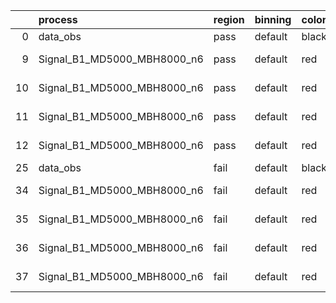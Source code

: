|    | process                     | region   | binning   | color   | process_type   |   scale | variation   | source_filename                                                      | source_histname    | alias                       | title     |   combine_idx |     lnN |   shapes | syst_type   | direction   | variation_alias   |
|---:|:----------------------------|:---------|:----------|:--------|:---------------|--------:|:------------|:---------------------------------------------------------------------|:-------------------|:----------------------------|:----------|--------------:|--------:|---------:|:------------|:------------|:------------------|
|  0 | data_obs                    | pass     | default   | black   | DATA           |       1 | nominal     | ./histograms_for_2DAlphabet_v18//BH_Data.root                        | hpass              | Data                        | Data      |           nan | nan     |      nan | nan         | nan         | nan               |
|  9 | Signal_B1_MD5000_MBH8000_n6 | pass     | default   | red     | SIGNAL         |       1 | lumi        | ./histograms_for_2DAlphabet_v18//BH_Signal_B1_MD5000_MBH8000_n6.root | hpass              | Signal_B1_MD5000_MBH8000_n6 | BH signal |           nan |   1.016 |      nan | lnN         | nan         | nan               |
| 10 | Signal_B1_MD5000_MBH8000_n6 | pass     | default   | red     | SIGNAL         |       1 | SVM         | ./histograms_for_2DAlphabet_v18//BH_Signal_B1_MD5000_MBH8000_n6.root | hpass_SVMsyst_up   | Signal_B1_MD5000_MBH8000_n6 | BH signal |           nan | nan     |        1 | shapes      | Up          | SVMsyst           |
| 11 | Signal_B1_MD5000_MBH8000_n6 | pass     | default   | red     | SIGNAL         |       1 | SVM         | ./histograms_for_2DAlphabet_v18//BH_Signal_B1_MD5000_MBH8000_n6.root | hpass_SVMsyst_down | Signal_B1_MD5000_MBH8000_n6 | BH signal |           nan | nan     |        1 | shapes      | Down        | SVMsyst           |
| 12 | Signal_B1_MD5000_MBH8000_n6 | pass     | default   | red     | SIGNAL         |       1 | nominal     | ./histograms_for_2DAlphabet_v18//BH_Signal_B1_MD5000_MBH8000_n6.root | hpass              | Signal_B1_MD5000_MBH8000_n6 | BH signal |           nan | nan     |      nan | nan         | nan         | nan               |
| 25 | data_obs                    | fail     | default   | black   | DATA           |       1 | nominal     | ./histograms_for_2DAlphabet_v18//BH_Data.root                        | hfail              | Data                        | Data      |           nan | nan     |      nan | nan         | nan         | nan               |
| 34 | Signal_B1_MD5000_MBH8000_n6 | fail     | default   | red     | SIGNAL         |       1 | lumi        | ./histograms_for_2DAlphabet_v18//BH_Signal_B1_MD5000_MBH8000_n6.root | hfail              | Signal_B1_MD5000_MBH8000_n6 | BH signal |           nan |   1.016 |      nan | lnN         | nan         | nan               |
| 35 | Signal_B1_MD5000_MBH8000_n6 | fail     | default   | red     | SIGNAL         |       1 | SVM         | ./histograms_for_2DAlphabet_v18//BH_Signal_B1_MD5000_MBH8000_n6.root | hfail_SVMsyst_up   | Signal_B1_MD5000_MBH8000_n6 | BH signal |           nan | nan     |        1 | shapes      | Up          | SVMsyst           |
| 36 | Signal_B1_MD5000_MBH8000_n6 | fail     | default   | red     | SIGNAL         |       1 | SVM         | ./histograms_for_2DAlphabet_v18//BH_Signal_B1_MD5000_MBH8000_n6.root | hfail_SVMsyst_down | Signal_B1_MD5000_MBH8000_n6 | BH signal |           nan | nan     |        1 | shapes      | Down        | SVMsyst           |
| 37 | Signal_B1_MD5000_MBH8000_n6 | fail     | default   | red     | SIGNAL         |       1 | nominal     | ./histograms_for_2DAlphabet_v18//BH_Signal_B1_MD5000_MBH8000_n6.root | hfail              | Signal_B1_MD5000_MBH8000_n6 | BH signal |           nan | nan     |      nan | nan         | nan         | nan               |